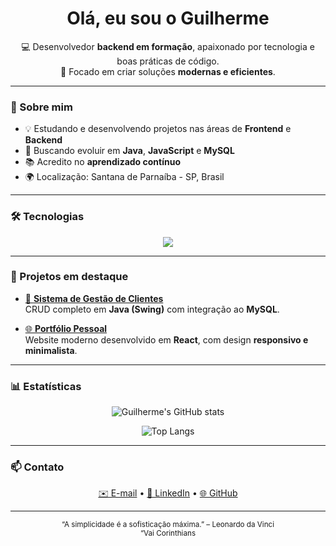 <h1 align="center"> Olá, eu sou o Guilherme</h1>

<p align="center">
  💻 Desenvolvedor <strong>backend em formação</strong>, apaixonado por tecnologia e boas práticas de código.<br>
  🚀 Focado em criar soluções <strong>modernas e eficientes</strong>.
</p>

---

### 🧠 Sobre mim

- 💡 Estudando e desenvolvendo projetos nas áreas de **Frontend** e **Backend**  
- 🚀 Buscando evoluir em **Java**, **JavaScript** e **MySQL** 
- 📚 Acredito no **aprendizado contínuo**  
- 🌍 Localização: Santana de Parnaíba - SP, Brasil  

---

### 🛠️ Tecnologias

<div align="center">
  <img src="https://skillicons.dev/icons?i=java,js,python,react,mysql,git" />
</div>

---

### 📂 Projetos em destaque

- [🔗 **Sistema de Gestão de Clientes**](https://github.com/xGuilherme77/gestao-clientes)  
  CRUD completo em **Java (Swing)** com integração ao **MySQL**.  

- [🌐 **Portfólio Pessoal**](https://github.com/xGuilherme77/portfolio)  
  Website moderno desenvolvido em **React**, com design **responsivo e minimalista**.  

---

### 📊 Estatísticas

<div align="center">

![Guilherme's GitHub stats](https://github-readme-stats.vercel.app/api?username=xGuilherme77&show_icons=true&theme=transparent&hide_border=true)

![Top Langs](https://github-readme-stats.vercel.app/api/top-langs/?username=xGuilherme77&layout=compact&theme=transparent&hide_border=true)

</div>

---

### 📫 Contato

<p align="center">
  <a href="mailto:guilhermefrancisc4@gmail.com">✉️ E-mail</a> •
  <a href="https://www.linkedin.com/in/guilherme-almeida-3ba8a82a4">💼 LinkedIn</a> •
  <a href="https://github.com/xGuilherme77">🌐 GitHub</a>
</p>

---

<p align="center">
  <sub>“A simplicidade é a sofisticação máxima.” – Leonardo da Vinci</sub></br>
  <sub>“Vai Corinthians</sub>
</p>
